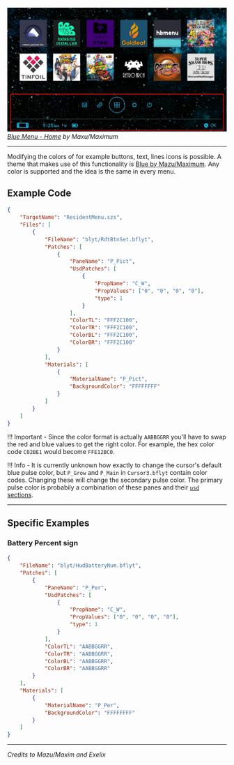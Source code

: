 ![Preview](preview.jpg)
_[Blue Menu - Home](https://themezer.net/themes/homemenu/Blue-Menu-Home-bd2) by Maxu/Maximum_

---

Modifying the colors of for example buttons, text, lines icons is possible.
A theme that makes use of this functionality is [Blue by Mazu/Maximum](https://themezer.net/packs/Blue-Menu-1b4). Any color is supported and the idea is the same in every menu.

## Example Code

```json
{
	"TargetName": "ResidentMenu.szs",
	"Files": [
		{
			"FileName": "blyt/RdtBtnSet.bflyt",
			"Patches": [
				{
					"PaneName": "P_Pict",
					"UsdPatches": [
						{
							"PropName": "C_W",
							"PropValues": ["0", "0", "0", "0"],
							"type": 1
						}
					],
					"ColorTL": "FFF2C100",
					"ColorTR": "FFF2C100",
					"ColorBL": "FFF2C100",
					"ColorBR": "FFF2C100"
				}
			],
			"Materials": [
				{
					"MaterialName": "P_Pict",
					"BackgroundColor": "FFFFFFFF"
				}
			]
		}
	]
}
```

<!-- prettier-ignore -->
!!! Important
	-   Since the color format is actually `AABBGGRR` you'll have to swap the red and blue values to get the right color. For example, the hex color code `C02BE1` would become `FFE12BC0`.

<!-- prettier-ignore -->
!!! Info
	-   It is currently unknown how exactly to change the cursor's default blue pulse color, but `P_Grow` and `P_Main` in `Cursor3.bflyt` contain color codes. Changing these will change the secondary pulse color. The primary pulse color is probabily a combination of these panes and their [`usd` sections](../../../definitions.md#usd-section).

---

## Specific Examples

### Battery Percent sign

```json
{
	"FileName": "blyt/HudBatteryNum.bflyt",
	"Patches": [
		{
			"PaneName": "P_Per",
			"UsdPatches": [
				{
					"PropName": "C_W",
					"PropValues": ["0", "0", "0", "0"],
					"type": 1
				}
			],
			"ColorTL": "AABBGGRR",
			"ColorTR": "AABBGGRR",
			"ColorBL": "AABBGGRR",
			"ColorBR": "AABBGGRR"
		}
	],
	"Materials": [
		{
			"MaterialName": "P_Per",
			"BackgroundColor": "FFFFFFFF"
		}
	]
}
```

---

_Credits to Mazu/Maxim and Exelix_
